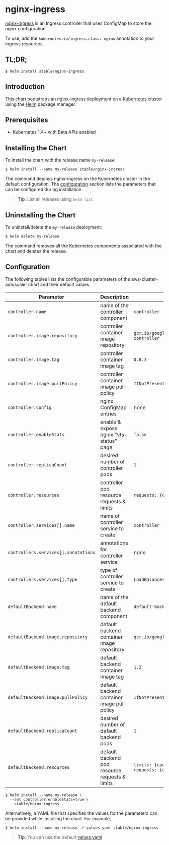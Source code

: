 # nginx-ingress

[nginx-ingress](https://github.com/kubernetes/contrib/tree/master/ingress/controllers/nginx) is an Ingress controller that uses ConfigMap to store the nginx configuration.

To use, add the `kubernetes.io/ingress.class: nginx` annotation to your Ingress resources.

## TL;DR;

```console
$ helm install stable/nginx-ingress
```

## Introduction

This chart bootstraps an nginx-ingress deployment on a [Kubernetes](http://kubernetes.io) cluster using the [Helm](https://helm.sh) package manager.

## Prerequisites
  - Kubernetes 1.4+ with Beta APIs enabled

## Installing the Chart

To install the chart with the release name `my-release`:

```console
$ helm install --name my-release stable/nginx-ingress
```

The command deploys nginx-ingress on the Kubernetes cluster in the default configuration. The [configuration](#configuration) section lists the parameters that can be configured during installation.

> **Tip**: List all releases using `helm list`

## Uninstalling the Chart

To uninstall/delete the `my-release` deployment:

```console
$ helm delete my-release
```

The command removes all the Kubernetes components associated with the chart and deletes the release.

## Configuration

The following tables lists the configurable parameters of the aws-cluster-autoscaler chart and their default values.

Parameter | Description | Default
--- | --- | ---
`controller.name` | name of the controller component | `controller`
`controller.image.repository` | controller container image repository | `gcr.io/google_containers/nginx-ingress-controller`
`controller.image.tag` | controller container image tag | `0.8.3`
`controller.image.pullPolicy` | controller container image pull policy | `IfNotPresent`
`controller.config` | nginx ConfigMap entries | none
`controller.enableStats` | enable & expose nginx "vts-status" page | `false`
`controller.replicaCount` | desired number of controller pods | `1`
`controller.resources` | controller pod resource requests & limits | `requests: {cpu: 100m, memory: 64Mi}`
`controller.services[].name` | name of controller service to create | `controller`
`controllers.services[].annotations` | annotations for controller service | none
`controllers.services[].type` | type of controller service to create | `LoadBalancer`
`defaultBackend.name` | name of the default backend component | `default-backend`
`defaultBackend.image.repository` | default backend container image repository | `gcr.io/google_containers/defaultbackend`
`defaultBackend.image.tag` | default backend container image tag | `1.2`
`defaultBackend.image.pullPolicy` | default backend container image pull policy | `IfNotPresent`
`defaultBackend.replicaCount` | desired number of default backend pods | `1`
`defaultBackend.resources` | default backend pod resource requests & limits | `limits: {cpu: 10m, memory: 20Mi}, requests: {cpu: 10m, memory: 20Mi}`


```console
$ helm install --name my-release \
  --set controller.enableStats=true \
    stable/nginx-ingress
```

Alternatively, a YAML file that specifies the values for the parameters can be provided while installing the chart. For example,

```console
$ helm install --name my-release -f values.yaml stable/nginx-ingress
```

> **Tip**: You can use the default [values.yaml](values.yaml)

